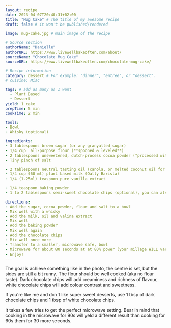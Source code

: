 ```yaml
---
layout: recipe
date: 2023-04-07T20:40:31+02:00
title: "Mug Cake" # The title of my awesome recipe
draft: false # it won't be published/rendered

image: mug-cake.jpg # main image of the recipe

# Source section
authorName: "Danielle"
authorURL: https://www.livewellbakeoften.com/about/
sourceName: "Chocolate Mug Cake"
sourceURL: https://www.livewellbakeoften.com/chocolate-mug-cake/

# Recipe information
category: dessert # For example: "dinner", "entree", or "dessert".
# cuisine: Misc

tags: # add as many as I want
  - Plant Based
  - Dessert
yield: 1 cake
prepTime: 5 min
cookTime: 2 min

tools:
- Bowl
- Whisky (optional)

ingredients:
- 3 tablespoons brown sugar (or any granyalted sugar)
- 1/4 cup  all-purpose flour (**spooned & leveled**)
- 2 tablespoons unsweetened, dutch-process cocoa powder ("processed with alkali" or "alkalized cocoa powder.")
- Tiny pinch of salt

- 2 tablespoons neutral tasting oil (canola, or melted coconut oil for an extra layer of flavour)
- 1/4 cup (60 ml) plant based milk (Oatly Barista)
- 1/4 (1.25ml) teaspoon pure vanilla extract

- 1/4 teaspoon baking powder
- 1 to 2 tablespoons semi-sweet chocolate chips (optional), you can also mix dark and white chocolate chips.

directions:
- Add the sugar, cocoa powder, flour and salt to a bowl
- Mix well with a whisky
- Add the milk, oil and valina extract
- Mix well
- Add the baking powder
- Mix well again
- Add the chocolate chips
- Mix well once more
- Transfer to a smaller, microwave safe, bowl
- Microwave for about 80 seconds at at 80% power (your millage WILL vary) or until the centre of the cake is just set. If you use a mug, the centre might not set.
- Enjoy!
---
```


The goal is achieve something like in the photo, the centre is set,
but the sides are still a bit runny. The flour should be well cooked
(aka no flour taste). Dark chocolate chips will add creaminess and
richness of flavour, white chocolate chips will add colour contrast
and sweetness.

If you're like me and don't like super sweet desserts, use 1 tbsp of
dark chocolate chips and 1 tbsp of white chocolate chips.

It takes a few tries to get the perfect microwave setting. Bear in
mind that cooking in the microwave for 90s will yeld a different
result than cooking for 60s them for 30 more seconds.
